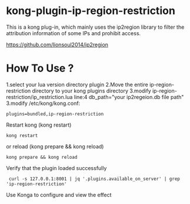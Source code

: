 # kong-plugin-ip-region-restriction
This is a kong plug-in, which mainly uses the ip2region library to filter the attribution information of some IPs and prohibit access.

https://github.com/lionsoul2014/ip2region
# How To Use ?
1.select your lua version directory plugin
2.Move the entire ip-region-restriction directory to your kong plugins directory
3.modify ip-region-restriction/ip_restriction.lua line:4 db_path="your ip2regeion.db file path"
3.modify /etc/kong/kong.conf:
```text
plugins=bundled,ip-region-restriction
```
Restart kong (kong restart) 
```shell script
kong restart
```

or reload (kong prepare && kong reload)
```shell script
kong prepare && kong reload
```

Verify that the plugin loaded successfully
```shell script
 curl -s 127.0.0.1:8001 | jq '.plugins.available_on_server' | grep 'ip-region-restriction'
```
Use Konga to configure and view the effect
